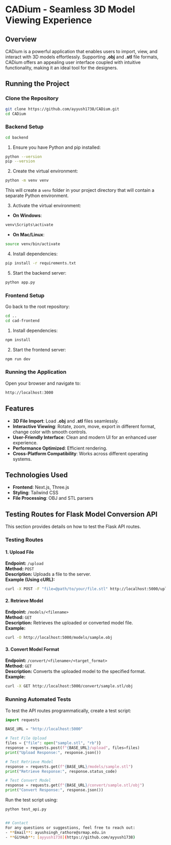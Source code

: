 # CADium - Seamless 3D Model Viewing Experience

## Overview
CADium is a powerful application that enables users to import, view, and interact with 3D models effortlessly. Supporting **.obj** and **.stl** file formats, CADium offers an appealing user interface coupled with intuitive functionality, making it an ideal tool for the designers.

## Running the Project
### Clone the Repository
```sh
git clone https://github.com/ayyush1738/CADium.git
cd CADium
```

### Backend Setup
```sh
cd backend
```

1. Ensure you have Python and pip installed:
```sh
python --version
pip --version
```

2. Create the virtual environment:
```sh
python -m venv venv
```
This will create a `venv` folder in your project directory that will contain a separate Python environment.

3. Activate the virtual environment:
- **On Windows**:
```sh
venv\Scripts\activate
```
- **On Mac/Linux**:
```sh
source venv/bin/activate
```

4. Install dependencies:
```sh
pip install -r requirements.txt
```

5. Start the backend server:
```sh
python app.py
```

### Frontend Setup
Go back to the root repository:
```sh
cd ..
cd cad-frontend
```

1. Install dependencies:
```sh
npm install
```

2. Start the frontend server:
```sh
npm run dev
```

### Running the Application
Open your browser and navigate to:
```sh
http://localhost:3000
```

## Features
- **3D File Import**: Load **.obj** and **.stl** files seamlessly.
- **Interactive Viewing**: Rotate, zoom, move, export in different format, change color with smooth controls.
- **User-Friendly Interface**: Clean and modern UI for an enhanced user experience.
- **Performance Optimized**: Efficient rendering.
- **Cross-Platform Compatibility**: Works across different operating systems.

## Technologies Used
- **Frontend**: Next.js, Three.js
- **Styling**: Tailwind CSS
- **File Processing**: OBJ and STL parsers

## Testing Routes for Flask Model Conversion API

This section provides details on how to test the Flask API routes.

### Testing Routes

#### 1. Upload File
**Endpoint:** `/upload`  
**Method:** `POST`  
**Description:** Uploads a file to the server.  
**Example (Using cURL):**
```bash
curl -X POST -F "file=@path/to/your/file.stl" http://localhost:5000/upload
```

#### 2. Retrieve Model
**Endpoint:** `/models/<filename>`  
**Method:** `GET`  
**Description:** Retrieves the uploaded or converted model file.  
**Example:**
```bash
curl -O http://localhost:5000/models/sample.obj
```

#### 3. Convert Model Format
**Endpoint:** `/convert/<filename>/<target_format>`  
**Method:** `GET`  
**Description:** Converts the uploaded model to the specified format.  
**Example:**
```bash
curl -X GET http://localhost:5000/convert/sample.stl/obj
```

### Running Automated Tests
To test the API routes programmatically, create a test script:
```python
import requests

BASE_URL = "http://localhost:5000"

# Test File Upload
files = {"file": open("sample.stl", "rb")}
response = requests.post(f"{BASE_URL}/upload", files=files)
print("Upload Response:", response.json())

# Test Retrieve Model
response = requests.get(f"{BASE_URL}/models/sample.stl")
print("Retrieve Response:", response.status_code)

# Test Convert Model
response = requests.get(f"{BASE_URL}/convert/sample.stl/obj")
print("Convert Response:", response.json())
```

Run the test script using:
```bash
python test_api.py


## Contact
For any questions or suggestions, feel free to reach out:
- **Email**: ayushsingh_rathore@srmap.edu.in
- **GitHub**: [ayyush1738](https://github.com/ayyush1738)

